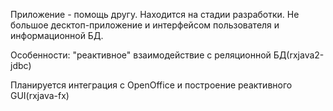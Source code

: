 Приложение - помощь другу. Находится на стадии разработки.
Не большое десктоп-приложение и интерфейсом пользователя и информационной БД. 

Особенности: "реактивное" взаимодействие с реляционной БД(rxjava2-jdbc)

Планируется интеграция с OpenOffice и построение реактивного GUI(rxjava-fx) 

